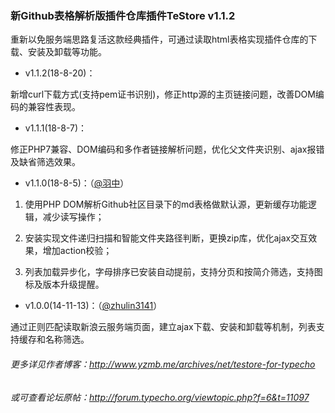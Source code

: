 ### 新Github表格解析版插件仓库插件TeStore v1.1.2

重新以免服务端思路复活这款经典插件，可通过读取html表格实现插件仓库的下载、安装及卸载等功能。

- v1.1.2(18-8-20)：

新增curl下载方式(支持pem证书识别)，修正http源的主页链接问题，改善DOM编码的兼容性表现。

- v1.1.1(18-8-7)：

修正PHP7兼容、DOM编码和多作者链接解析问题，优化父文件夹识别、ajax报错及缺省筛选效果。

- v1.1.0(18-8-5)：（[@羽中](https://github.com/jzwalk)）

1. 使用PHP DOM解析Github社区目录下的md表格做默认源，更新缓存功能逻辑，减少读写操作；

2. 安装实现文件递归扫描和智能文件夹路径判断，更换zip库，优化ajax交互效果，增加action校验；

3. 列表加载异步化，字母排序已安装自动提前，支持分页和按简介筛选，支持图标及版本升级提醒。

- v1.0.0(14-11-13)：（[@zhulin3141](http://zhulin31410.blog.163.com/)）

通过正则匹配读取新浪云服务端页面，建立ajax下载、安装和卸载等机制，列表支持缓存和名称筛选。

###### 更多详见作者博客：http://www.yzmb.me/archives/net/testore-for-typecho
###### 或可查看论坛原帖：http://forum.typecho.org/viewtopic.php?f=6&t=11097